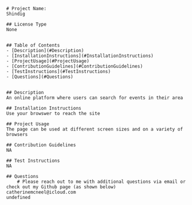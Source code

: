 
    # Project Name:
    Shindig

    ## License Type
    None


    ## Table of Contents
    - [Description](#Description) 
    - [InstallationInstructions](#InstallationInstructions)
    - [ProjectUsage](#ProjectUsage)
    - [ContributionGuidelines](#ContributionGuidelines)
    - [TestInstructions](#TestInstructions)
    - [Questions](#Questions)
    

    ## Description
    An online platform where users can search for events in their area

    ## Installation Instructions
    Use your browswer to reach the site

    ## Project Usage
    The page can be used at different screen sizes and on a variety of browsers

    ## Contribution Guidelines
    NA

    ## Test Instructions
    NA

    ## Questions
        # Please reach out to me with additional questions via email or check out my Github page (as shown below)
    catherinemcneel@icloud.com
    undefined
    
    